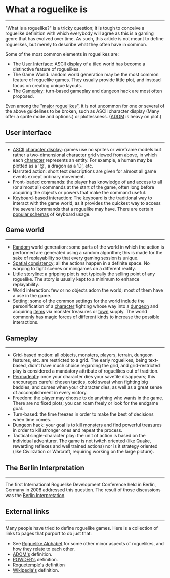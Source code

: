 # What a roguelike is

---

"What is a roguelike?" is a tricky question; it is tough to conceive a roguelike definition with which everybody will agree as this is a gaming genre that has evolved over time. As such, this article is not meant to define roguelikes, but merely to describe what they often have in common.  

Some of the most common elements in roguelikes are:  

* The [User Interface](../../user_interface.md): ASCII display of a tiled world has become a distinctive feature of roguelikes.
* The Game World: random world generation may be the most common feature of roguelike games. They usually provide little plot, and instead focus on creating unique layouts.
* The [Gameplay](../../../articles.md): turn-based gameplay and dungeon hack are most often proposed.  

Even among the "[major roguelikes](../../major_roguelikes.md)", it is not uncommon for one or several of the above guidelines to be broken, such as ASCII character display (Many offer a sprite mode and options.) or plotlessness. ([ADOM](../../../game/adom.md) is heavy on plot.)  

## User interface

---

* [ASCII](../../ascii.md) [character display](../../design/interface/user_interface_features.md): games use no sprites or wireframe models but rather a two-dimensional character grid viewed from above, in which each [character](character.md) represents an entity. For example, a human may be plotted as a '@', a dragon as a 'D', etc.
* Narrated action: short text descriptions are given for almost all game events except ordinary movement.
* Front-loaded commands: the player has knowledge of and access to all (or almost all) commands at the start of the game, often long before acquiring the objects or powers that make the command useful.
* Keyboard-based interaction: The keyboard is the traditional way to interact with the game world, as it provides the quickest way to access the several commands that a roguelike may have. There are certain [popular schemas](../../design/interface/preferred_key_controls.md) of keyboard usage.  

## Game world

---

* [Random](random_generation.md) world generation: some parts of the world in which the action is performed are generated using a random algorithm; this is made for the sake of replayability so that every gaming session is unique.
* [Spatial consistency](../../design/general/spatial_consistency.md): all the actions happen in a definite space. No warping to fight scenes or minigames on a different reality.
* Little [storyline](../../plot.md): a gripping plot is not typically the selling point of any roguelike. The story is usually kept to a minimum to enhance replayability.
* World interaction: few or no objects adorn the world; most of them have a use in the game.
* Setting: some of the common settings for the world include the personification of a [character](character.md) fighting whose way into a [dungeon](dungeon.md) and acquiring [items](items.md) via monster treasures or [town](../../town.md) supply. The world commonly has [magic](../../design/magic/magic.md) forces of different kinds to increase the possible interactions.  

## Gameplay

---

* Grid-based motion: all objects, monsters, players, terrain, dungeon features, etc. are restricted to a grid. The early roguelikes, being text-based, didn't have much choice regarding the grid, and grid-restricted play is considered a mandatory attribute of roguelikes out of tradition.
* [Permadeath](permadeath.md): once your character dies your savefile disappears; this encourages careful chosen tactics, cold sweat when fighting big baddies, and curses when your character dies, as well as a great sense of accomplishment in every victory.
* Freedom: the player may choose to do anything who wants in the game. There are no fixed plots; you can roam freely or look for the endgame goal.
* Turn-based: the time freezes in order to make the best of decisions when time comes.
* Dungeon hack: your goal is to kill [monsters](monster.md) and find powerful treasures in order to kill stronger ones and repeat the process.
* Tactical single-character play: the unit of action is based on the individual adventurer. The game is not twitch oriented (like Quake, rewarding reflexes and well trained actions) nor is it strategy oriented (like Civilization or Warcraft, requiring working on the large picture).  

## The Berlin Interpretation

---

The first International Roguelike Development Conference held in Berlin, Germany in 2008 addressed this question. The result of those discussions was the [Berlin Interpretation](../../berlin_interpretation.md).  

## External links

---

Many people have tried to define roguelike games. Here is a collection of links to pages that purport to do just that:  

* See [Roguelike Alphabet](../../design/general/roguelike_alphabet.md) for some other minor aspects of roguelikes, and how they relate to each other.
* [ADOM's](http://www.adom.de/adom/roguelike.php3) definition.
* [POWDER's](http://www.zincland.com/powder/index.php?pagename=about) definition.
* [Roguetemple's](https://blog.roguetemple.com/what-is-a-traditional-roguelike/) definition
* [Wikipedia's](http://en.wikipedia.org/wiki/Roguelike) definition.  
